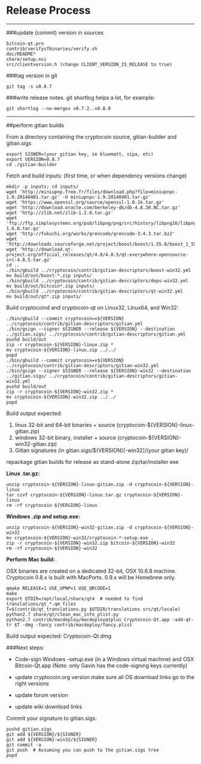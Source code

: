 Release Process
====================

* * *

###update (commit) version in sources


	bitcoin-qt.pro
	contrib/verifysfbinaries/verify.sh
	doc/README*
	share/setup.nsi
	src/clientversion.h (change CLIENT_VERSION_IS_RELEASE to true)

###tag version in git

	git tag -s v0.8.7

###write release notes. git shortlog helps a lot, for example:

	git shortlog --no-merges v0.7.2..v0.8.0

* * *

##perform gitian builds

 From a directory containing the cryptocoin source, gitian-builder and gitian.sigs
  
	export SIGNER=(your gitian key, ie bluematt, sipa, etc)
	export VERSION=0.8.7
	cd ./gitian-builder

 Fetch and build inputs: (first time, or when dependency versions change)

	mkdir -p inputs; cd inputs/
	wget 'http://miniupnp.free.fr/files/download.php?file=miniupnpc-1.9.20140401.tar.gz' -O miniupnpc-1.9.20140401.tar.gz'
	wget 'https://www.openssl.org/source/openssl-1.0.1k.tar.gz'
	wget 'http://download.oracle.com/berkeley-db/db-4.8.30.NC.tar.gz'
	wget 'http://zlib.net/zlib-1.2.8.tar.gz'
	wget 'ftp://ftp.simplesystems.org/pub/libpng/png/src/history/libpng16/libpng-1.6.8.tar.gz'
	wget 'http://fukuchi.org/works/qrencode/qrencode-3.4.3.tar.bz2'
	wget 'http://downloads.sourceforge.net/project/boost/boost/1.55.0/boost_1_55_0.tar.bz2'
	wget 'http://download.qt-project.org/official_releases/qt/4.8/4.8.5/qt-everywhere-opensource-src-4.8.5.tar.gz'
	cd ..
	./bin/gbuild ../cryptocoin/contrib/gitian-descriptors/boost-win32.yml
	mv build/out/boost-*.zip inputs/
	./bin/gbuild ../cryptocoin/contrib/gitian-descriptors/deps-win32.yml
	mv build/out/bitcoin*.zip inputs/
	./bin/gbuild ../cryptocoin/contrib/gitian-descriptors/qt-win32.yml
	mv build/out/qt*.zip inputs/

 Build cryptocoind and cryptocoin-qt on Linux32, Linux64, and Win32:
  
	./bin/gbuild --commit cryptocoin=v${VERSION} ../cryptocoin/contrib/gitian-descriptors/gitian.yml
	./bin/gsign --signer $SIGNER --release ${VERSION} --destination ../gitian.sigs/ ../cryptocoin/contrib/gitian-descriptors/gitian.yml
	pushd build/out
	zip -r cryptocoin-${VERSION}-linux.zip *
	mv cryptocoin-${VERSION}-linux.zip ../../
	popd
	./bin/gbuild --commit cryptocoin=v${VERSION} ../cryptocoin/contrib/gitian-descriptors/gitian-win32.yml
	./bin/gsign --signer $SIGNER --release ${VERSION}-win32 --destination ../gitian.sigs/ ../cryptocoin/contrib/gitian-descriptors/gitian-win32.yml
	pushd build/out
	zip -r cryptocoin-${VERSION}-win32.zip *
	mv cryptocoin-${VERSION}-win32.zip ../../
	popd

  Build output expected:

  1. linux 32-bit and 64-bit binaries + source (cryptocoin-${VERSION}-linux-gitian.zip)
  2. windows 32-bit binary, installer + source (cryptocoin-${VERSION}-win32-gitian.zip)
  3. Gitian signatures (in gitian.sigs/${VERSION}[-win32]/(your gitian key)/

repackage gitian builds for release as stand-alone zip/tar/installer exe

**Linux .tar.gz:**

	unzip cryptocoin-${VERSION}-linux-gitian.zip -d cryptocoin-${VERSION}-linux
	tar czvf cryptocoin-${VERSION}-linux.tar.gz cryptocoin-${VERSION}-linux
	rm -rf cryptocoin-${VERSION}-linux

**Windows .zip and setup.exe:**

	unzip cryptocoin-${VERSION}-win32-gitian.zip -d cryptocoin-${VERSION}-win32
	mv cryptocoin-${VERSION}-win32/cryptocoin-*-setup.exe .
	zip -r cryptocoin-${VERSION}-win32.zip bitcoin-${VERSION}-win32
	rm -rf cryptocoin-${VERSION}-win32

**Perform Mac build:**

  OSX binaries are created on a dedicated 32-bit, OSX 10.6.8 machine.
  Cryptocoin 0.8.x is built with MacPorts.  0.9.x will be Homebrew only.

	qmake RELEASE=1 USE_UPNP=1 USE_QRCODE=1
	make
	export QTDIR=/opt/local/share/qt4  # needed to find translations/qt_*.qm files
	T=$(contrib/qt_translations.py $QTDIR/translations src/qt/locale)
	python2.7 share/qt/clean_mac_info_plist.py
	python2.7 contrib/macdeploy/macdeployqtplus Cryptocoin-Qt.app -add-qt-tr $T -dmg -fancy contrib/macdeploy/fancy.plist

 Build output expected: Cryptocoin-Qt.dmg

###Next steps:

* Code-sign Windows -setup.exe (in a Windows virtual machine) and
  OSX Bitcoin-Qt.app (Note: only Gavin has the code-signing keys currently)

* update cryptocoin.org version
  make sure all OS download links go to the right versions

* update forum version

* update wiki download links

Commit your signature to gitian.sigs:

	pushd gitian.sigs
	git add ${VERSION}/${SIGNER}
	git add ${VERSION}-win32/${SIGNER}
	git commit -a
	git push  # Assuming you can push to the gitian.sigs tree
	popd

